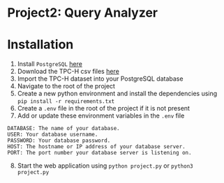 # Project2: Query Analyzer

# Installation
1. Install `PostgreSQL` [here](https://www.postgresql.org/download/)
2. Download the TPC-H csv files [here](https://drive.google.com/drive/folders/1sAwyOoHuS35j6GTRL8-COcknz6Lo1S9k?usp=sharing)
3. Import the TPC-H dataset into your PostgreSQL database
4. Navigate to the root of the project
5. Create a new python environment and install the dependencies using `pip install -r requirements.txt`
6. Create a `.env` file in the root of the project if it is not present
7. Add or update these environment variables in the `.env` file
```
DATABASE: The name of your database.
USER: Your database username.
PASSWORD: Your database password.
HOST: The hostname or IP address of your database server.
PORT: The port number your database server is listening on.
```
8. Start the web application using `python project.py` or `python3 project.py`
